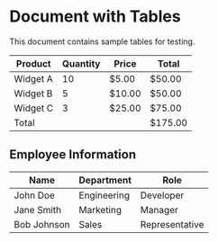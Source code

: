 
# **Document with Tables**
This document contains sample tables for testing.

|Product|Quantity|Price|Total|
|---|---|---|---|
|Widget A|10|$5.00|$50.00|
|Widget B|5|$10.00|$50.00|
|Widget C|3|$25.00|$75.00|
|Total|||$175.00|

## **Employee Information**

|Name|Department|Role|
|---|---|---|
|John Doe|Engineering|Developer|
|Jane Smith|Marketing|Manager|
|Bob Johnson|Sales|Representative|

